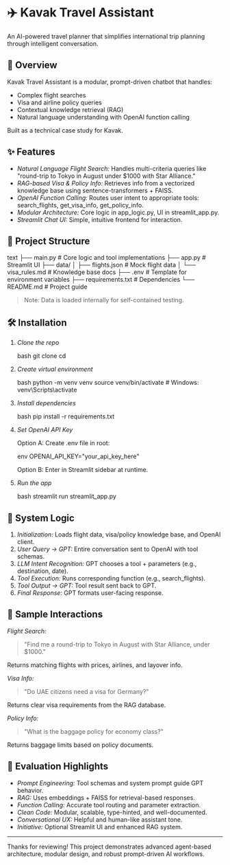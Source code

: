 # ✈️ Kavak Travel Assistant

An AI-powered travel planner that simplifies international trip planning through intelligent conversation.

## 🚀 Overview

Kavak Travel Assistant is a modular, prompt-driven chatbot that handles:

* Complex flight searches
* Visa and airline policy queries
* Contextual knowledge retrieval (RAG)
* Natural language understanding with OpenAI function calling

Built as a technical case study for Kavak.

## ✨ Features

* *Natural Language Flight Search:* Handles multi-criteria queries like "round-trip to Tokyo in August under \$1000 with Star Alliance."
* *RAG-based Visa & Policy Info:* Retrieves info from a vectorized knowledge base using sentence-transformers + FAISS.
* *OpenAI Function Calling:* Routes user intent to appropriate tools: search_flights, get_visa_info, get_policy_info.
* *Modular Architecture:* Core logic in app_logic.py, UI in streamlit_app.py.
* *Streamlit Chat UI:* Simple, intuitive frontend for interaction.

## 🦾 Project Structure

text
├── main.py          # Core logic and tool implementations
├── app.py           # Streamlit UI
├── data/
│   ├── flights.json      # Mock flight data
│   └── visa_rules.md     # Knowledge base docs
├── .env                 # Template for environment variables
├── requirements.txt      # Dependencies
└── README.md             # Project guide


> Note: Data is loaded internally for self-contained testing.

## 🛠️ Installation

1. *Clone the repo*

   bash
   git clone <repo-url>
   cd <repo-name>
   

2. *Create virtual environment*

   bash
   python -m venv venv
   source venv/bin/activate  # Windows: venv\Scripts\activate
   

3. *Install dependencies*

   bash
   pip install -r requirements.txt
   

4. *Set OpenAI API Key*

   Option A: Create .env file in root:

   env
   OPENAI_API_KEY="your_api_key_here"
   

   Option B: Enter in Streamlit sidebar at runtime.

5. *Run the app*

   bash
   streamlit run streamlit_app.py
   

## 🧠 System Logic

1. *Initialization:* Loads flight data, visa/policy knowledge base, and OpenAI client.
2. *User Query → GPT:* Entire conversation sent to OpenAI with tool schemas.
3. *LLM Intent Recognition:* GPT chooses a tool + parameters (e.g., destination, date).
4. *Tool Execution:* Runs corresponding function (e.g., search\_flights).
5. *Tool Output → GPT:* Tool result sent back to GPT.
6. *Final Response:* GPT formats user-facing response.

## 🧪 Sample Interactions

*Flight Search:*

> "Find me a round-trip to Tokyo in August with Star Alliance, under \$1000."

Returns matching flights with prices, airlines, and layover info.

*Visa Info:*

> "Do UAE citizens need a visa for Germany?"

Returns clear visa requirements from the RAG database.

*Policy Info:*

> "What is the baggage policy for economy class?"

Returns baggage limits based on policy documents.

## 🧹 Evaluation Highlights

* *Prompt Engineering:* Tool schemas and system prompt guide GPT behavior.
* *RAG:* Uses embeddings + FAISS for retrieval-based responses.
* *Function Calling:* Accurate tool routing and parameter extraction.
* *Clean Code:* Modular, scalable, type-hinted, and well-documented.
* *Conversational UX:* Helpful and human-like assistant tone.
* *Initiative:* Optional Streamlit UI and enhanced RAG system.

---

Thanks for reviewing! This project demonstrates advanced agent-based architecture, modular design, and robust prompt-driven AI workflows.